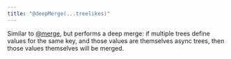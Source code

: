 ```yaml
---
title: "@deepMerge(...treelikes)"
---
```


Similar to [@merge](@merge.html), but performs a deep merge: if multiple trees define values for the same key, and those values are themselves async trees, then those values themselves will be merged.
